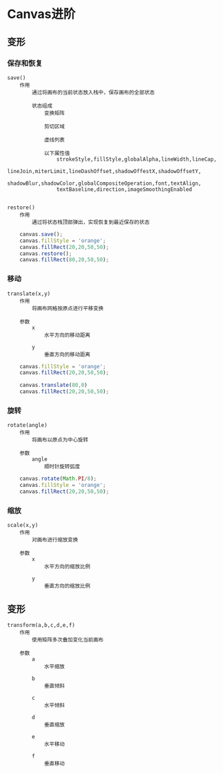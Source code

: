 # Canvas进阶

## 变形

### 保存和恢复

    save()
        作用
            通过将画布的当前状态放入栈中，保存画布的全部状态
        
            状态组成
                变换矩阵

                剪切区域

                虚线列表

                以下属性值
                    strokeStyle,fillStyle,globalAlpha,lineWidth,lineCap,
                    lineJoin,miterLimit,lineDashOffset,shadowOffestX,shadowOffsetY,
                    shadowBlur,shadowColor,globalCompositeOperation,font,textAlign,
                    textBaseline,direction,imageSmoothingEnabled

    
    restore()
        作用
            通过将状态栈顶部弹出，实现恢复到最近保存的状态


```JavaScript
    canvas.save();
    canvas.fillStyle = 'orange';
    canvas.fillRect(20,20,50,50);
    canvas.restore();
    canvas.fillRect(80,20,50,50);
```

### 移动

    translate(x,y)
        作用
            将画布网格按原点进行平移变换
        
        参数
            x
                水平方向的移动距离
            
            y
                垂直方向的移动距离
            
```JavaScript
    canvas.fillStyle = 'orange';
    canvas.fillRect(20,20,50,50);

    canvas.translate(80,0)
    canvas.fillRect(20,20,50,50);
```

### 旋转

    rotate(angle)
        作用
            将画布以原点为中心旋转
        
        参数
            angle
                顺时针旋转弧度

```JavaScript
    canvas.rotate(Math.PI/8);
    canvas.fillStyle = 'orange';
    canvas.fillRect(20,20,50,50);
```

### 缩放

    scale(x,y)
        作用
            对画布进行缩放变换
        
        参数
            x
                水平方向的缩放比例
            
            y
                垂直方向的缩放比例
            

## 变形

    transform(a,b,c,d,e,f)
        作用
            使用矩阵多次叠加变化当前画布
        
        参数
            a
                水平缩放

            b
                垂直倾斜
            
            c
                水平倾斜
            
            d
                垂直缩放
            
            e   
                水平移动
            
            f
                垂直移动
